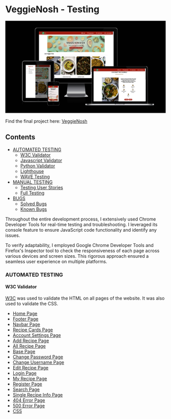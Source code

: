 # VeggieNosh - Testing
![VeggieNosh](documentation/readme/am_i_responsive.png)
 
Find the final project here: [VeggieNosh](#)

## Contents
- [AUTOMATED TESTING](#automated-testing)
  - [W3C Validator](#w3c-validator)
  - [Javascript Validator](#javascript-validator)
  - [Python Validator](#python-validator)
  - [Lighthouse](#lighthouse)
  - [WAVE Testing](#wave-testing)
- [MANUAL TESTING](#manual-testing)
  - [Testing User Stories](#testing-user-stories)
  - [Full Testing](#full-testing)
- [BUGS](#bugs)
  - [Solved Bugs](#solved-bugs)
  - [Known Bugs](#known-bugs)

Throughout the entire development process, I extensively used Chrome Developer Tools for real-time testing and troubleshooting. I leveraged its console feature to ensure JavaScript code functionality and identify any issues.

To verify adaptability, I employed Google Chrome Developer Tools and Firefox's Inspector tool to check the responsiveness of each page across various devices and screen sizes. This rigorous approach ensured a seamless user experience on multiple platforms.

### AUTOMATED TESTING
#### W3C Validator
[W3C](https://validator.w3.org/) was used to validate the HTML on all pages of the website. It was also used to validate the CSS.

- [Home Page](documentation/testing/validation/home_validator.png)
- [Footer Page](documentation/testing/validation/footer_validator.png)
- [Navbar Page](documentation/testing/validation/navbar_validator.png)
- [Recipe Cards Page](documentation/testing/validation/cards_validator.png)
- [Account Settings Page](documentation/testing/validation/account_validator.png)
- [Add Recipe Page](documentation/testing/validation/add_rec_validator.png)
- [All Recipe Page](documentation/testing/validation/all_rec_validator.png)
- [Base Page](documentation/testing/validation/base_validator.png)
- [Change Password Page](documentation/testing/validation/change_pass_validator.png)
- [Change Username Page](documentation/testing/validation/change_user_validator.png)
- [Edit Recipe Page](documentation/testing/validation/home_validator.png)
- [Login Page](documentation/testing/validation/edit_validator.png)
- [My Recipe Page](documentation/testing/validation/my_rec_validator.png)
- [Register Page](documentation/testing/validation/register_validator.png)
- [Search Page](documentation/testing/validation/search_validator.png)
- [Single Recipe Info Page](documentation/testing/validation/single_rec_validator.png)
- [404 Error Page](documentation/testing/validation/404_validator.png)
- [500 Error Page](documentation/testing/validation/500_validator.png)
- [CSS](documentation/testing/validation/css_validator.png)
